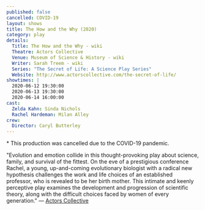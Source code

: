 ```yaml
---
published: false
cancelled: COVID-19
layout: shows
title: The How and the Why (2020)
category: play
details:
  Title: The How and the Why - wiki
  Theatre: Actors Collective
  Venue: Museum of Science & History - wiki
  Writer: Sarah Treem - wiki
  Series: "The Secret of Life: A Science Play Series"
  Website: http://www.actorscollective.com/the-secret-of-life/
showtimes: |
  2020-06-12 19:30:00
  2020-06-13 19:30:00
  2020-06-14 16:00:00
cast:
  Zelda Kahn: Sinda Nichols
  Rachel Hardeman: Milan Alley
crew:
  Director: Caryl Butterley
---
```

\* This production was cancelled due to the COVID-19 pandemic. 

"Evolution and emotion collide in this thought-provoking play about science, family, and survival of the fittest. On the eve of a prestigious conference Rachel, a young, up-and-coming evolutionary biologist with a radical new hypothesis challenges the work and life choices of an established professor, who is revealed to be her birth mother. This intimate and keenly perceptive play examines the development and progression of scientific theory, along with the difficult choices faced by women of every generation." — [Actors Collective](http://www.actorscollective.com/the-secret-of-life/)

